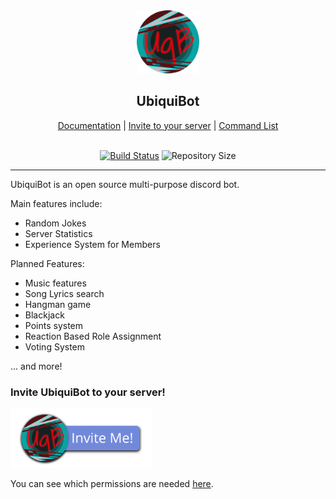 <div align="center">
        <img width="20%" src="img/UbiquiBot.png">
</div>
<div align="center">
        <b><h2>UbiquiBot</h2></b>
        <a href="https://github.com/AxonneQ/UbiquiBot/wiki">Documentation</a> |
        <a href="#invite">Invite to your server</a> |
        <a href="https://github.com/AxonneQ/UbiquiBot/wiki/Command-List">Command List</a>
</div>
<br>
<div align="center"> 

[![Build Status](https://travis-ci.com/AxonneQ/UbiquiBot.svg?branch=master)](https://travis-ci.com/AxonneQ/UbiquiBot)
![Repository Size](https://img.shields.io/github/repo-size/AxonneQ/UbiquiBot?label=size)

</div>
<hr>
UbiquiBot is an open source multi-purpose discord bot.

Main features include:

* Random Jokes
* Server Statistics
* Experience System for Members

Planned Features:

* Music features
* Song Lyrics search
* Hangman game
* Blackjack
* Points system
* Reaction Based Role Assignment
* Voting System

... and more!


### <p name="invite"> Invite UbiquiBot to your server! </p>
<a href="https://discordapp.com/oauth2/authorize?client_id=615313123905241182&permissions=675015872&scope=bot">
        <img width="45%" src="img/UbiquiBotInvite.png">
</a>

You can see which permissions are needed [here](https://github.com/AxonneQ/UbiquiBot/wiki/Required-Permissions).


